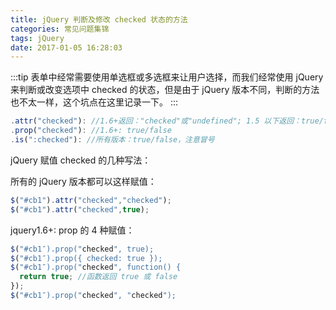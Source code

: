 ```yaml
---
title: jQuery 判断及修改 checked 状态的方法
categories: 常见问题集锦
tags: jQuery
date: 2017-01-05 16:28:03
---
```


:::tip
表单中经常需要使用单选框或多选框来让用户选择，而我们经常使用 jQuery 来判断或改变选项中 checked 的状态，但是由于 jQuery 版本不同，判断的方法也不太一样，这个坑点在这里记录一下。
:::

<!-- more -->

```js
.attr("checked"): //1.6+返回："checked"或"undefined"; 1.5 以下返回：true/false
.prop("checked"): //1.6+: true/false
.is(":checked"): //所有版本：true/false，注意冒号
```

jQuery 赋值 checked 的几种写法：

所有的 jQuery 版本都可以这样赋值：

```js
$("#cb1").attr("checked","checked");
$("#cb1").attr("checked",true);
```

jquery1.6+: prop 的 4 种赋值：

```js
$("#cb1″).prop("checked", true);  
$("#cb1″).prop({ checked: true });
$("#cb1″).prop("checked", function() {
  return true; //函数返回 true 或 false
});
$("#cb1″).prop("checked", "checked");
```
